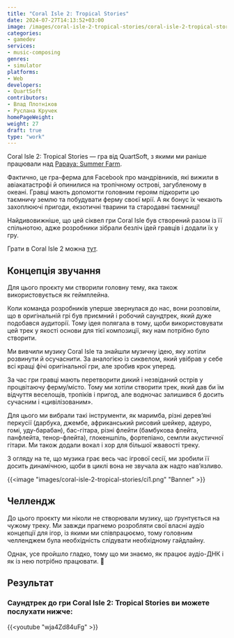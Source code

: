 ```yaml
---
title: "Coral Isle 2: Tropical Stories"
date: 2024-07-27T14:13:52+03:00
image: /images/coral-isle-2-tropical-stories/coral-isle-2-tropical-stories-thumb.webp
categories:
- gamedev
services:
- music-composing
genres:
- simulator
platforms:
- Web
developers:
- QuartSoft
contributors:
- Влад Плотніков
- Руслана Кручек
homePageWeight:
weight: 27
draft: true
type: "work"
---
```


Coral Isle 2: Tropical Stories — гра від QuartSoft, з якими ми раніше працювали над [Papaya: Summer Farm](works/papaya-summer-farm).

Фактично, це гра-ферма для Facebook про мандрівників, які вижили в авіакатастрофі й опинилися на тропічному острові, загубленому в океані. Гравці мають допомогти головним героям підкорити цю таємничу землю та побудувати ферму своєї мрії. А як бонус їх чекають захоплюючі пригоди, екзотичні тварини та стародавні таємниці!

Найдивовижніше, що цей сіквел гри Coral Isle був створений разом із її спільнотою, адже розробники зібрали безліч ідей гравців і додали їх у гру.

Грати в Coral Isle 2 можна [тут](https://coralisle2.quartsoft.com/uk/).

## Концепція звучання

Для цього проєкту ми створили головну тему, яка також використовується як геймплейна.

Коли команда розробників уперше звернулася до нас, вони розповіли, що в оригінальній грі був приємний і робочий саундтрек, який дуже подобався аудиторії. Тому ідея полягала в тому, щоби використовувати цей трек у якості основи для тієї композиції, яку нам потрібно було створити.

Ми вивчили музику Coral Isle та знайшли музичну ідею, яку хотіли розвинути й осучаснити. За аналогією із сиквелом, який увібрав у себе всі кращі фічі оригінальної гри, але зробив крок уперед.

За час гри гравці мають перетворити дикий і незвіданий острів у процвітаючу ферму/місто. Тому ми хотіли створити трек, який дав би їм відчуття веселощів, тропіків і пригод, але водночас залишився б досить сучасним і «цивілізованим».

Для цього ми вибрали такі інструменти, як маримба, різні дерев’яні перкусії (дарбука, джембе, африканський рисовий шейкер, адеуро, гомі, уду-барабан), бас-гітара, різні флейти (бамбукова флейта, панфлейта, тенор-флейта), глокеншпіль, фортепіано, семпли акустичної гітари. Ми також додали вокал і хор для більшої жвавості треку.

З огляду на те, що музика грає весь час ігрової сесії, ми зробили її досить динамічною, щоби в циклі вона не звучала аж надто нав’язливо.

{{<image "images/coral-isle-2-tropical-stories/ci1.png" "Banner"  >}}

## Челлендж

До цього проєкту ми ніколи не створювали музику, що ґрунтується на чужому треку. Ми завжди прагнемо розробляти свої власні аудіо концепції для ігор, із якими ми співпрацюємо, тому головним челленджем була необхідність слідувати необхідному гайдлайну.

Однак, усе пройшло гладко, тому що ми знаємо, як працює аудіо-ДНК і як із нею потрібно працювати. 🙂

## Результат

### Саундтрек до гри Coral Isle 2: Tropical Stories ви можете послухати нижче:

{{<youtube "wja4Zd84uFg" >}}